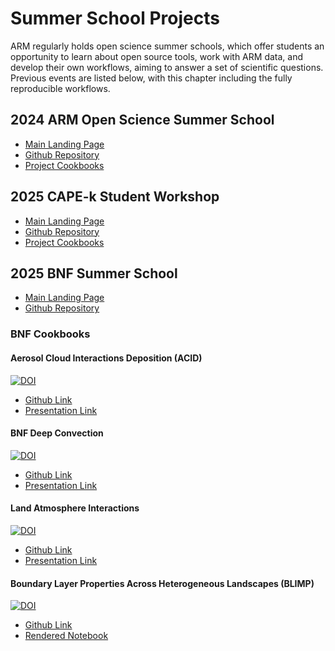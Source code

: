 # Summer School Projects

ARM regularly holds open science summer schools, which offer students an opportunity to learn about open source tools, work with ARM data, and develop their own workflows, aiming to answer a set of scientific questions. Previous events are listed below, with this chapter including the fully reproducible workflows.

## 2024 ARM Open Science Summer School
- [Main Landing Page](https://arm-development.github.io/arm-summer-school-2024/)
- [Github Repository](https://github.com/ARM-Development/arm-summer-school-2024)
- [Project Cookbooks](https://arm-development.github.io/arm-summer-school-2024/projects/project-list.html)

## 2025 CAPE-k Student Workshop
- [Main Landing Page](https://arm-development.github.io/cape-k-student-workshop-2025/)
- [Github Repository](https://github.com/ARM-Development/cape-k-student-workshop-2025)
- [Project Cookbooks](https://arm-development.github.io/cape-k-student-workshop-2025/projects)

## 2025 BNF Summer School
- [Main Landing Page](https://arm-development.github.io/arm-summer-school-2025/)
- [Github Repository](https://github.com/ARM-Development/)

### BNF Cookbooks

#### Aerosol Cloud Interactions Deposition (ACID) 
[![DOI](https://zenodo.org/badge/987781801.svg)](https://doi.org/10.5281/zenodo.15546021)
- [Github Link](https://github.com/ARM-Synergy/aerosol-cloud-interactions-deposition)
- [Presentation Link](https://docs.google.com/presentation/d/1k3LY_3qJitfodJYXZpTpEDMyvC7eY7bZ/edit?usp=sharing&ouid=104304750518137712212&rtpof=true&sd=true)

#### BNF Deep Convection
[![DOI](https://zenodo.org/badge/DOI/10.5281/zenodo.15546200.svg)](https://doi.org/10.5281/zenodo.15546200)
- [Github Link](https://github.com/ARM-Synergy/bnf-deep-convection.git)
- [Presentation Link](https://docs.google.com/presentation/d/1w3-6NOOVwdFVa9ntpVbruSAh2GrCfoKNVFmcfVTeYmQ/edit?usp=sharing)

#### Land Atmosphere Interactions
[![DOI](https://zenodo.org/badge/987850032.svg)](https://doi.org/10.5281/zenodo.15545955)
- [Github Link](https://github.com/ARM-Synergy/land-atmosphere-interaction.git)
- [Presentation Link](https://docs.google.com/presentation/d/1qsvLBXQOPOl4G-papYP4F-GsHWNn-NLqbr46EmA83NI/edit?usp=sharing)

#### Boundary Layer Properties Across Heterogeneous Landscapes (BLIMP)
[![DOI](https://zenodo.org/badge/987786769.svg)](https://doi.org/10.5281/zenodo.15545988)
- [Github Link](https://github.com/ARM-Synergy/blimp)
- [Rendered Notebook](https://arm-synergy.github.io/blimp/blimp)